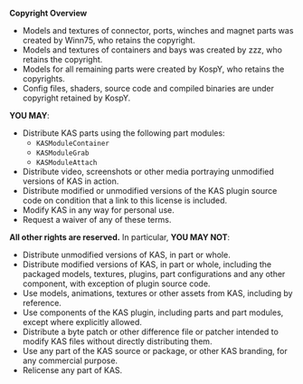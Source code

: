 **Copyright Overview**

* Models and textures of connector, ports, winches and magnet parts was created by Winn75, who retains the copyright.
* Models and textures of containers and bays was created by zzz, who retains the copyright.
* Models for all remaining parts were created by KospY, who retains the copyrights.
* Config files, shaders, source code and compiled binaries are under copyright retained by KospY.

**YOU MAY**:
- Distribute KAS parts using the following part modules:
    - `KASModuleContainer`
    - `KASModuleGrab`
    - `KASModuleAttach`
- Distribute video, screenshots or other media portraying unmodified versions of KAS in action.
- Distribute modified or unmodified versions of the KAS plugin source code on condition that a link to this license is included.
- Modify KAS in any way for personal use.
- Request a waiver of any of these terms.

**All other rights are reserved.** In particular, **YOU MAY NOT**:
- Distribute unmodified versions of KAS, in part or whole.
- Distribute modified versions of KAS, in part or whole, including the packaged models, textures, plugins, part configurations and any other component, with exception of plugin source code.
- Use models, animations, textures or other assets from KAS, including by reference.
- Use components of the KAS plugin, including parts and part modules, except where explicitly allowed.
- Distribute a byte patch or other difference file or patcher intended to modify KAS files without directly distributing them.
- Use any part of the KAS source or package, or other KAS branding, for any commercial purpose.
- Relicense any part of KAS.
